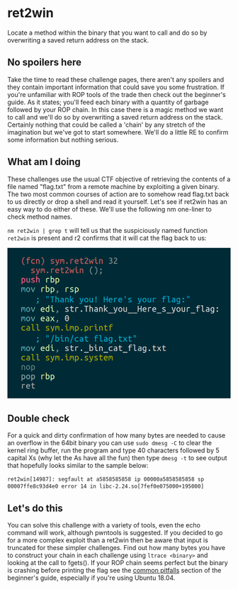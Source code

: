 # ret2win

Locate a method within the binary that you want to call and do so by overwriting a saved return address on the stack.

## No spoilers here

Take the time to read these challenge pages, there aren't any spoilers and they contain important information that could save you some frustration. If you're unfamiliar with ROP tools of the trade then check out the beginner's guide. As it states; you'll feed each binary with a quantity of garbage followed by your ROP chain. In this case there is a magic method we want to call and we'll do so by overwriting a saved return address on the stack. Certainly nothing that could be called a 'chain' by any stretch of the imagination but we've got to start somewhere. We'll do a little RE to confirm some information but nothing serious.

## What am I doing

These challenges use the usual CTF objective of retrieving the contents of a file named "flag.txt" from a remote machine by exploiting a given binary. The two most common courses of action are to somehow read flag.txt back to us directly or drop a shell and read it yourself. Let's see if ret2win has an easy way to do either of these. We'll use the following nm one-liner to check method names. 

`nm ret2win | grep t` will tell us that the suspiciously named function `ret2win` is present and r2 confirms that it will cat the flag back to us: 

![](_images/r2.png)

## Double check

For a quick and dirty confirmation of how many bytes are needed to cause an overflow in the 64bit binary you can use `sudo dmesg -C` to clear the kernel ring buffer, run the program and type 40 characters followed by 5 capital Xs (why let the As have all the fun) then type `dmesg -t` to see output that hopefully looks similar to the sample below: 


```
ret2win[14987]: segfault at a5858585858 ip 00000a5858585858 sp 00007ffe8c93d4e0 error 14 in libc-2.24.so[7fef0e075000+195000]
```

## Let's do this

You can solve this challenge with a variety of tools, even the echo command will work, although pwntools is suggested. If you decided to go for a more complex exploit than a ret2win then be aware that input is truncated for these simpler challenges. Find out how many bytes you have to construct your chain in each challenge using `ltrace <binary>` and looking at the call to fgets(). If your ROP chain seems perfect but the binary is crashing before printing the flag see the [common pitfalls](https://ropemporium.com/guide.html#Common%20pitfalls) section of the beginner's guide, especially if you're using Ubuntu 18.04.